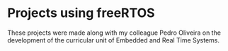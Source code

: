# Projects using freeRTOS
These projects were made along with my colleague Pedro Oliveira on the development of the curricular unit of Embedded and Real Time Systems.
